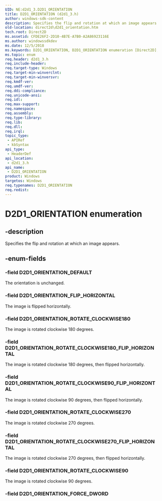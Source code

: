 ```yaml
---
UID: NE:d2d1_3.D2D1_ORIENTATION
title: D2D1_ORIENTATION (d2d1_3.h)
author: windows-sdk-content
description: Specifies the flip and rotation at which an image appears.
old-location: direct2d\d2d1_orientation.htm
tech.root: Direct2D
ms.assetid: CFDE26F2-2D10-4B7E-A7B0-A2A86923116E
ms.author: windowssdkdev
ms.date: 12/5/2018
ms.keywords: D2D1_ORIENTATION, D2D1_ORIENTATION enumeration [Direct2D], D2D1_ORIENTATION_DEFAULT, D2D1_ORIENTATION_FLIP_HORIZONTAL, D2D1_ORIENTATION_ROTATE_CLOCKWISE180, D2D1_ORIENTATION_ROTATE_CLOCKWISE180_FLIP_HORIZONTAL, D2D1_ORIENTATION_ROTATE_CLOCKWISE270, D2D1_ORIENTATION_ROTATE_CLOCKWISE270_FLIP_HORIZONTAL, D2D1_ORIENTATION_ROTATE_CLOCKWISE90, D2D1_ORIENTATION_ROTATE_CLOCKWISE90_FLIP_HORIZONTAL, d2d1_3/D2D1_ORIENTATION, d2d1_3/D2D1_ORIENTATION_DEFAULT, d2d1_3/D2D1_ORIENTATION_FLIP_HORIZONTAL, d2d1_3/D2D1_ORIENTATION_ROTATE_CLOCKWISE180, d2d1_3/D2D1_ORIENTATION_ROTATE_CLOCKWISE180_FLIP_HORIZONTAL, d2d1_3/D2D1_ORIENTATION_ROTATE_CLOCKWISE270, d2d1_3/D2D1_ORIENTATION_ROTATE_CLOCKWISE270_FLIP_HORIZONTAL, d2d1_3/D2D1_ORIENTATION_ROTATE_CLOCKWISE90, d2d1_3/D2D1_ORIENTATION_ROTATE_CLOCKWISE90_FLIP_HORIZONTAL, direct2d.d2d1_orientation
ms.topic: enum
req.header: d2d1_3.h
req.include-header: 
req.target-type: Windows
req.target-min-winverclnt: 
req.target-min-winversvr: 
req.kmdf-ver: 
req.umdf-ver: 
req.ddi-compliance: 
req.unicode-ansi: 
req.idl: 
req.max-support: 
req.namespace: 
req.assembly: 
req.type-library: 
req.lib: 
req.dll: 
req.irql: 
topic_type:
 - APIRef
 - kbSyntax
api_type:
 - HeaderDef
api_location:
 - d2d1_3.h
api_name:
 - D2D1_ORIENTATION
product: Windows
targetos: Windows
req.typenames: D2D1_ORIENTATION
req.redist: 
---
```


# D2D1_ORIENTATION enumeration


## -description


Specifies the flip and rotation at which an image appears.


## -enum-fields




### -field D2D1_ORIENTATION_DEFAULT

The orientation is unchanged.


### -field D2D1_ORIENTATION_FLIP_HORIZONTAL

The image is flipped horizontally.


### -field D2D1_ORIENTATION_ROTATE_CLOCKWISE180

The image is rotated clockwise 180 degrees.


### -field D2D1_ORIENTATION_ROTATE_CLOCKWISE180_FLIP_HORIZONTAL

The image is rotated clockwise 180 degrees, then flipped horizontally.


### -field D2D1_ORIENTATION_ROTATE_CLOCKWISE90_FLIP_HORIZONTAL

The image is rotated clockwise 90 degrees, then flipped horizontally.


### -field D2D1_ORIENTATION_ROTATE_CLOCKWISE270

The image is rotated clockwise 270 degrees.


### -field D2D1_ORIENTATION_ROTATE_CLOCKWISE270_FLIP_HORIZONTAL

The image is rotated clockwise 270 degrees, then flipped horizontally.


### -field D2D1_ORIENTATION_ROTATE_CLOCKWISE90

The image is rotated clockwise 90 degrees.


### -field D2D1_ORIENTATION_FORCE_DWORD



